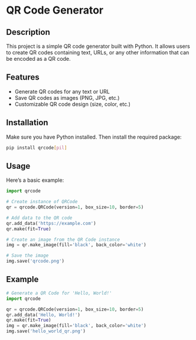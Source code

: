 # QR Code Generator

## Description
This project is a simple QR code generator built with Python. It allows users to create QR codes containing text, URLs, or any other information that can be encoded as a QR code.

## Features
- Generate QR codes for any text or URL
- Save QR codes as images (PNG, JPG, etc.)
- Customizable QR code design (size, color, etc.)

## Installation
Make sure you have Python installed. Then install the required package:
```bash
pip install qrcode[pil]
```

## Usage
Here’s a basic example:
```python
import qrcode

# Create instance of QRCode
qr = qrcode.QRCode(version=1, box_size=10, border=5)

# Add data to the QR code
qr.add_data('https://example.com')
qr.make(fit=True)

# Create an image from the QR Code instance
img = qr.make_image(fill='black', back_color='white')

# Save the image
img.save('qrcode.png')
```

## Example
```python
# Generate a QR Code for 'Hello, World!'
import qrcode

qr = qrcode.QRCode(version=1, box_size=10, border=5)
qr.add_data('Hello, World!')
qr.make(fit=True)
img = qr.make_image(fill='black', back_color='white')
img.save('hello_world_qr.png')
```
